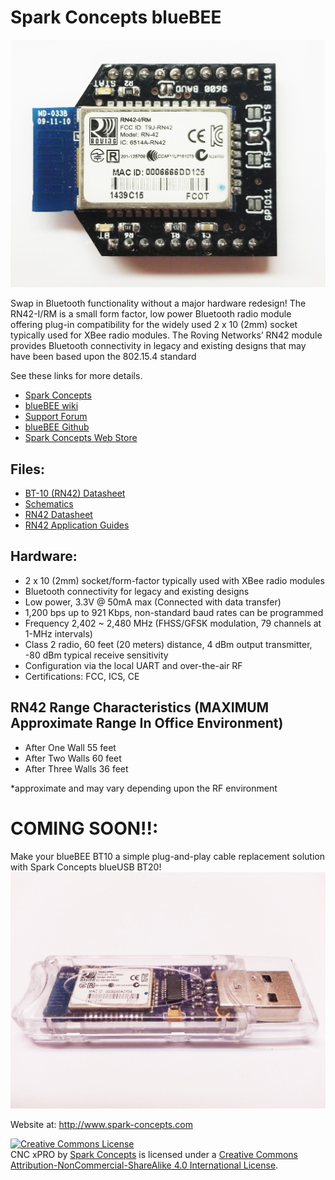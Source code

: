 Spark Concepts blueBEE
===================
![BT10 Board](https://github.com/Spark-Concepts/blueBEE/blob/master/wiki/BT-100.jpg?raw=true)

Swap in Bluetooth functionality without a major hardware redesign! The RN42-I/RM is a small form factor, low power Bluetooth radio module offering plug-in compatibility for the widely used 2 x 10 (2mm) socket typically used for XBee radio modules. 
The Roving Networks’ RN42 module provides Bluetooth connectivity in legacy and existing designs that may have been based upon the 802.15.4 standard

See these links for more details.

* [Spark Concepts](https://www.spark-concepts.com/)
* [blueBEE wiki](https://github.com/Spark-Concepts/blueBEE/wiki)
* [Support Forum](http://www.spark-concepts.com/forums/)
* [blueBEE Github](https://github.com/Spark-Concepts/blueBEE/)
* [Spark Concepts Web Store](http://www.spark-concepts.com/)

<H2>Files:</H2>

* [BT-10 (RN42) Datasheet](https://github.com/Spark-Concepts/blueBEE/blob/master/Datasheets/BlueBee-datasheet.pdf)
* [Schematics](https://github.com/Spark-Concepts/blueBEE/tree/master/Schematics)
* [RN42 Datasheet](http://ww1.microchip.com/downloads/en/DeviceDoc/rn-42-ds-v2.32r.pdf)
* [RN42 Application Guides](https://github.com/Spark-Concepts/blueBEE/tree/master/Datasheets)

<H2>Hardware:</H2>
<UL>
<LI>2 x 10 (2mm) socket/form-factor typically used with XBee radio modules
<LI>Bluetooth connectivity for legacy and existing designs
<LI>Low power, 3.3V @ 50mA max (Connected with data transfer)
<LI>1,200 bps up to 921 Kbps, non-standard baud rates can be programmed
<LI>Frequency 2,402 ~ 2,480 MHz (FHSS/GFSK modulation, 79 channels at 1-MHz intervals)
<LI>Class 2 radio, 60 feet (20 meters) distance, 4 dBm output transmitter, -80 dBm typical receive sensitivity
<LI>Configuration via the local UART and over-the-air RF
<LI>Certifications: FCC, ICS, CE
</UL>

<H2>RN42 Range Characteristics (MAXIMUM Approximate Range In Office Environment)</H2>
<UL>
<LI>After One Wall 55 feet
<LI>After Two Walls 60 feet
<LI>After Three Walls 36 feet
</UL>
*approximate and may vary depending upon the RF environment

# COMING SOON!!: 
Make your blueBEE BT10 a simple plug-and-play cable replacement solution with Spark Concepts blueUSB BT20!
![BT20](https://raw.githubusercontent.com/Spark-Concepts/blueBEE/master/wiki/20140914_232635.jpg)

Website at: http://www.spark-concepts.com

<a rel="license" href="http://creativecommons.org/licenses/by-nc-sa/4.0/"><img alt="Creative Commons License" style="border-width:0" src="https://i.creativecommons.org/l/by-nc-sa/4.0/88x31.png" /></a><br /><span xmlns:dct="http://purl.org/dc/terms/" property="dct:title">CNC xPRO</span> by <a xmlns:cc="http://creativecommons.org/ns#" href="http://www.spark-concepts.com/" property="cc:attributionName" rel="cc:attributionURL">Spark Concepts</a> is licensed under a <a rel="license" href="http://creativecommons.org/licenses/by-nc-sa/4.0/">Creative Commons Attribution-NonCommercial-ShareAlike 4.0 International License</a>.
